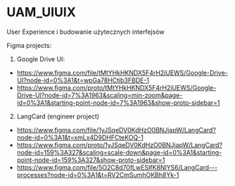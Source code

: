 # UAM_UIUIX
User Experience i budowanie użytecznych interfejsów

Figma projects:
1. Google Drive UI:
- https://www.figma.com/file/tMtYHkHKNDX5F4rH2iUEWS/Google-Drive-UI?node-id=0%3A1&t=wpGa78HCtib3FBDE-1
- https://www.figma.com/proto/tMtYHkHKNDX5F4rH2iUEWS/Google-Drive-UI?node-id=7%3A1963&scaling=min-zoom&page-id=0%3A1&starting-point-node-id=7%3A1963&show-proto-sidebar=1

2. LangCard (engineer project)
- https://www.figma.com/file/1yJSqeDV0KdHzO0BNJjapW/LangCard?node-id=0%3A1&t=xmLx4D9DHFCteKOQ-1
- https://www.figma.com/proto/1yJSqeDV0KdHzO0BNJjapW/LangCard?node-id=159%3A327&scaling=scale-down&page-id=0%3A1&starting-point-node-id=159%3A327&show-proto-sidebar=1
- https://www.figma.com/file/5O2C8d70fLwESIfK8NlYS6/LangCard---processes?node-id=0%3A1&t=RV2CmSumhOKBh8Yk-1